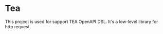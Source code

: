 # Tea

This project is used for support TEA OpenAPI DSL. It's a low-level library for http request.
